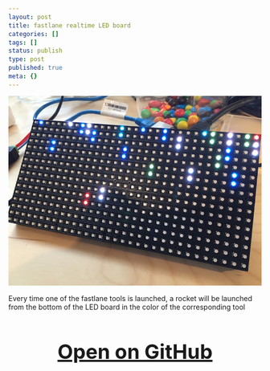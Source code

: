```yaml
---
layout: post
title: fastlane realtime LED board
categories: []
tags: []
status: publish
type: post
published: true
meta: {}
---
```


![](/squarespace_images/static_545299aae4b0e9514fe30c95_54529a29e4b025a90f45cc50_551c3153e4b0eeef9d4752fd_1427911011415__img.jpg_)
  


Every time one of the fastlane tools is launched, a rocket will be launched from the bottom of the LED board in the color of the corresponding tool

<h3 style="text-align: center; font-size: 40px;">
  <a href="https://github.com/fastlane/fastrockets" target="_blank" style="text-decoration: underline;">
    Open on GitHub
  </a>
</h3>
